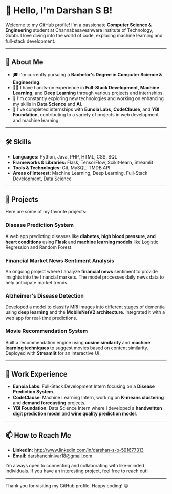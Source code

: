 # 👋 Hello, I'm Darshan S B!

Welcome to my GitHub profile! I'm a passionate **Computer Science & Engineering** student at Channabasaveshwara Institute of Technology, Gubbi. I love diving into the world of code, exploring machine learning and full-stack development.

---

## 🚀 About Me

- 🎓 I'm currently pursuing a **Bachelor's Degree in Computer Science & Engineering**.
- 👨‍💻 I have hands-on experience in **Full-Stack Development**, **Machine Learning**, and **Deep Learning** through various projects and internships.
- 🌱 I'm constantly exploring new technologies and working on enhancing my skills in **Data Science** and **AI**.
- 💼 I've completed internships with **Eunoia Labs**, **CodeClause**, and **YBI Foundation**, contributing to a variety of projects in web development and machine learning.

---

## 🛠 Skills

- **Languages:** Python, Java, PHP, HTML, CSS, SQL
- **Frameworks & Libraries:** Flask, TensorFlow, Scikit-learn, Streamlit
- **Tools & Technologies:** Git, MySQL, TMDB API
- **Areas of Interest:** Machine Learning, Deep Learning, Full-Stack Development, Data Science

---

## 🌟 Projects

Here are some of my favorite projects:

### Disease Prediction System
A web app predicting diseases like **diabetes, high blood pressure, and heart conditions** using **Flask** and **machine learning models** like Logistic Regression and Random Forest.

### Financial Market News Sentiment Analysis
An ongoing project where I analyze **financial news** sentiment to provide insights into the financial markets. The model processes daily news data to help anticipate market trends.

### Alzheimer's Disease Detection
Developed a model to classify MRI images into different stages of dementia using **deep learning** and the **MobileNetV2 architecture**. Integrated it with a web app for real-time predictions.

### Movie Recommendation System
Built a recommendation engine using **cosine similarity** and **machine learning techniques** to suggest movies based on content similarity. Deployed with **Streamlit** for an interactive UI.

---

## 💼 Work Experience

- **Eunoia Labs**: Full-Stack Development Intern focusing on a **Disease Prediction System**.
- **CodeClause**: Machine Learning Intern, working on **K-means clustering** and **demand forecasting** projects.
- **YBI Foundation**: Data Science Intern where I developed a **handwritten digit prediction model** and **wine quality prediction model**.

---

## 📫 How to Reach Me

- **LinkedIn:** http://www.linkedin.com/in/darshan-s-b-591677313
- **Email:** darshanchinivar18@gmail.com

I'm always open to connecting and collaborating with like-minded individuals. If you have an interesting project, feel free to reach out!

---

Thank you for visiting my GitHub profile. Happy coding! 😊

